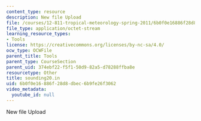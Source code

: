 ```yaml
---
content_type: resource
description: New file Upload
file: /courses/12-811-tropical-meteorology-spring-2011/6b0f0e16886f28d8dbec6b9fe26f3062_sounding20.in
file_type: application/octet-stream
learning_resource_types:
- Tools
license: https://creativecommons.org/licenses/by-nc-sa/4.0/
ocw_type: OCWFile
parent_title: Tools
parent_type: CourseSection
parent_uid: 374ebf22-f5f1-50d9-82a5-d78288ffba8e
resourcetype: Other
title: sounding20.in
uid: 6b0f0e16-886f-28d8-dbec-6b9fe26f3062
video_metadata:
  youtube_id: null
---
```

New file Upload